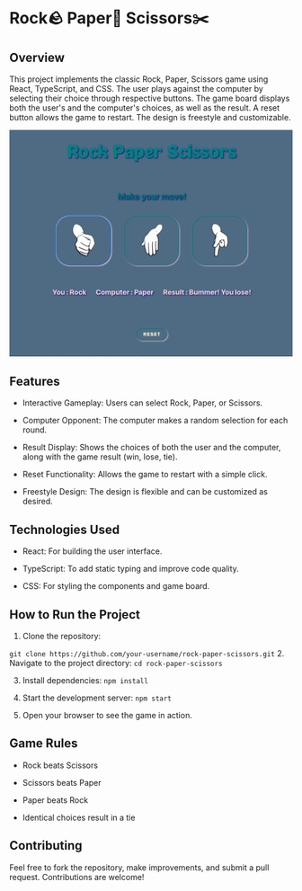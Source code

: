 # Rock🪨 Paper📄 Scissors✂️

## Overview

This project implements the classic Rock, Paper, Scissors game using React, TypeScript, and CSS. The user plays against the computer by selecting their choice through respective buttons. The game board displays both the user's and the computer's choices, as well as the result. A reset button allows the game to restart. The design is freestyle and customizable.

![screenshot](./src/assets/RSP-gameboard-screenshot.png)

## Features

- Interactive Gameplay: Users can select Rock, Paper, or Scissors.

- Computer Opponent: The computer makes a random selection for each round.

- Result Display: Shows the choices of both the user and the computer, along with the game result (win, lose, tie).

- Reset Functionality: Allows the game to restart with a simple click.

- Freestyle Design: The design is flexible and can be customized as desired.

## Technologies Used

- React: For building the user interface.

- TypeScript: To add static typing and improve code quality.

- CSS: For styling the components and game board.

## How to Run the Project

1. Clone the repository:

`git clone https://github.com/your-username/rock-paper-scissors.git` 2. Navigate to the project directory:
`cd rock-paper-scissors`

3. Install dependencies:
   `npm install`

4. Start the development server:
   `npm start`

5. Open your browser to see the game in action.

## Game Rules

- Rock beats Scissors

- Scissors beats Paper

- Paper beats Rock

- Identical choices result in a tie

## Contributing

Feel free to fork the repository, make improvements, and submit a pull request. Contributions are welcome!
